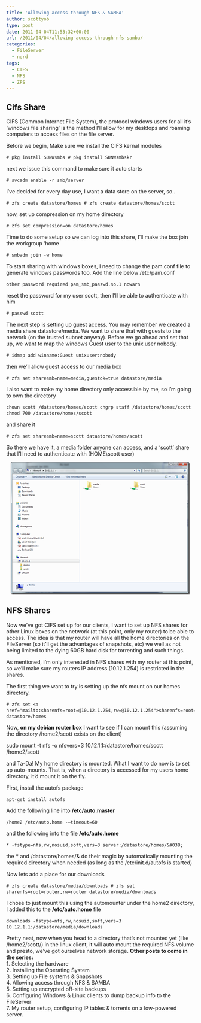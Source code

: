 ```yaml
---
title: 'Allowing access through NFS & SAMBA'
author: scottyob
type: post
date: 2011-04-04T11:53:32+00:00
url: /2011/04/04/allowing-access-through-nfs-samba/
categories:
  - FileServer
  - nerd
tags:
  - CIFS
  - NFS
  - ZFS
---
```

## 
<h2>
Cifs Share
</h2>

CIFS (Common Internet File System), the protocol windows users for all it’s ‘windows file sharing’ is the method I’ll allow for my desktops and roaming computers to access files on the file server.

Before we begin, Make sure we install the CIFS kernal modules
``` 
# pkg install SUNWsmbs # pkg install SUNWsmbskr
```
next we issue this command to make sure it auto starts
```
# svcadm enable -r smb/server
```
I&#8217;ve decided for every day use, I want a data store on the server, so..
```
# zfs create datastore/homes # zfs create datastore/homes/scott
```
now, set up compression on my home directory
```
# zfs set compression=on datastore/homes
```
Time to do some setup so we can log into this share, I&#8217;ll make the box join the workgroup &#8216;home
```
# smbadm join -w home
```
To start sharing with windows boxes, I need to change the pam.conf file to generate windows passwords too. Add the line below /etc/pam.conf
```
other password required pam_smb_passwd.so.1 nowarn
```
reset the password for my user scott, then I&#8217;ll be able to authenticate with him
```
# passwd scott
```
The next step is setting up guest access. You may remember we created a media share datastore/media. We want to share that with guests to the network (on the trusted subnet anyway). Before we go ahead and set that up, we want to map the windows Guest user to the unix user nobody.
```
# idmap add winname:Guest unixuser:nobody
```
then we&#8217;ll allow guest access to our media box
```
# zfs set sharesmb=name=media,guestok=true datastore/media
```
I also want to make my home directory only accessible by me, so I’m going to own the directory
```
chown scott /datastore/homes/scott chgrp staff /datastore/homes/scott chmod 700 /datastore/homes/scott
```
and share it
```
# zfs set sharesmb=name=scott datastore/homes/scott
```
So there we have it, a media folder anyone can access, and a ‘scott’ share that I’ll need to authenticate with (HOME\scott user)

<a href="/img/old/2011/03/image1.png" onclick="javascript:_gaq.push(['_trackEvent','outbound-article','http://www.scottyob.com']);" class="image-link"><img src="/img/old/2011/03/image_thumb1.png" height="355" width="480" style=" text-align: center; display: block; margin: 0 auto 10px;" /></a>
<h2>
NFS Shares
</h2>

Now we’ve got CIFS set up for our clients, I want to set up NFS shares for other Linux boxes on the network (at this point, only my router) to be able to access. The idea is that my router will have all the home directories on the FileServer (so it’ll get the advantages of snapshots, etc) we well as not being limited to the dying 60GB hard disk for torrenting and such things.

As mentioned, I’m only interested in NFS shares with my router at this point, so we’ll make sure my routers IP address (10.12.1.254) is restricted in the shares.

The first thing we want to try is setting up the nfs mount on our homes directory.
```
# zfs set <a href="mailto:sharenfs=root=@10.12.1.254,rw=@10.12.1.254">sharenfs=root=@10.12.1.254,rw=@10.12.1.254</a> datastore/homes
```
Now, <strong>on my debian router box</strong> I want to see if I can mount this (assuming the directory /home2/scott exists on the client)

sudo mount -t nfs -o nfsvers=3 10.12.1.1:/datastore/homes/scott /home2/scott

and Ta-Da! My home directory is mounted. What I want to do now is to set up auto-mounts. That is, when a directory is accessed for my users home directory, it’d mount it on the fly.

First, install the autofs package
```
apt-get install autofs
```
Add the following line into <strong>/etc/auto.master</strong>
```
/home2 /etc/auto.home -–timeout=60
```
and the following into the file <strong>/etc/auto.home</strong>
```
* -fstype=nfs,rw,nosuid,soft,vers=3 server:/datastore/homes/&#038;
```
the <strong>*</strong> and /datastore/homes/&#038; do their magic by automatically mounting the required directory when needed (as long as the /etc/init.d/autofs is started)

Now lets add a place for our downloads
```
# zfs create datastore/media/downloads # zfs set sharenfs=root=router,rw=router datastore/media/downloads
```
I chose to just mount this using the automounter under the home2 directory, I added this to the <strong>/etc/auto.home</strong> file
```
downloads -fstype=nfs,rw,nosuid,soft,vers=3 10.12.1.1:/datastore/media/downloads
```
Pretty neat, now when you head to a directory that&#8217;s not mounted yet (like /home2/scott/) in the linux client, it will auto mount the required NFS volume and presto, we&#8217;ve got ourselves network storage.
<strong>Other posts to come in the series:</strong><br />1. Selecting the hardware<br />2. Installing the Operating System<br />3. Setting up File systems &#038; Snapshots<br />4. Allowing access through NFS &#038; SAMBA<br />5. Setting up encrypted off-site backups<br />6. Configuring Windows &#038; Linux clients to dump backup info to the FileServer<br />7. My router setup, configuring IP tables &#038; torrents on a low-powered server.
<br class="final-break" style="clear: both" />

